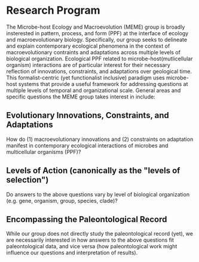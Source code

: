 # Research Program

The Microbe-host Ecology and Macroevolution (MEME) group is broadly insterested in pattern, process, and form (PPF) at the interface of ecology and macroevolutionary biology. Specifically, our group seeks to delineate and explain contemporary ecological phenomena in the context of macroevolutionary contraints and adaptations across multiple levels of biological organization. Ecological PPF related to microbe-host(mutlicellular organism) interactions are of particular interest for their necessary reflection of innovations, constraints, and adaptations over geological time. This formalist-centric (yet functionalist inclusive) paradigm uses microbe-host systems that provide a useful framework for addressing questions at multiple levels of temporal and organizational scale. General areas and specific questions the MEME group takes interest in include:

## Evolutionary Innovations, Constraints, and Adaptations

How do (1) macroevolutionary innovations and (2) constraints on adaptation manifest in contemporary ecological interactions of microbes and multicellular organisms (PPF)?

## Levels of Action (canonically as the "levels of selection")
 
Do answers to the above questions vary by level of biological organization (e.g. gene, organism, group, species, clade)?

## Encompassing the Paleontological Record

While our group does not directly study the paleontological record (yet), we are necessarily interested in how answers to the above questions fit paleontological data, and vice versa (how paleontological work might influence our questions and interpretation of results).
